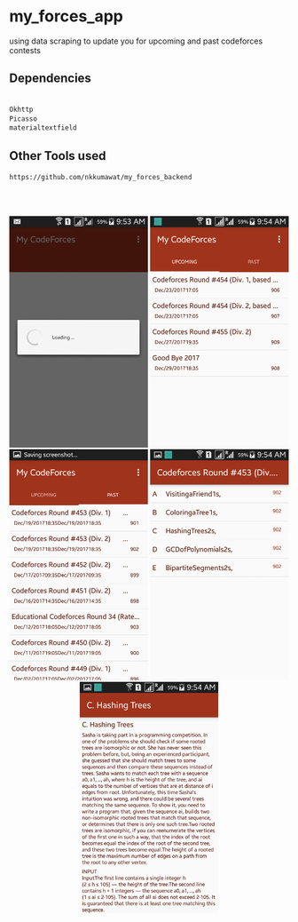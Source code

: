 # my_forces_app
 using data scraping to update you for upcoming and past codeforces contests


## Dependencies
```bash

Okhttp
Picasso
materialtextfield

```

## Other Tools used
```bash
https://github.com/nkkumawat/my_forces_backend
```
<br>
<br>
<p align="center">
<img src="/screenshots/1.png" width="250">
<img src="/screenshots/2.png" width="250">
<img src="/screenshots/3.png" width="250">
<img src="/screenshots/4.png" width="250">
<img src="/screenshots/5.png" width="250">


</p>

